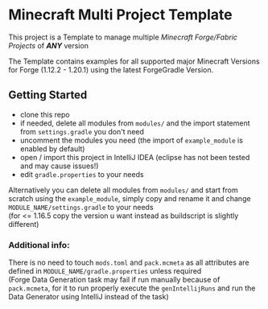 # Minecraft Multi Project Template

This project is a Template to manage multiple *Minecraft Forge/Fabric Projects* of ***ANY*** version

The Template contains examples for all supported major Minecraft Versions for Forge (1.12.2 - 1.20.1) using the latest ForgeGradle Version.

## Getting Started

- clone this repo
- if needed, delete all modules from `modules/` and the import statement from `settings.gradle` you don't need
- uncomment the modules you need (the import of `example_module` is enabled by default)
- open / import this project in IntelliJ IDEA (eclipse has not been tested and may cause issues!)
- edit `gradle.properties` to your needs

Alternatively you can delete all modules from `modules/` and start from scratch using the `example_module`, simply copy and rename it and change `MODULE_NAME/settings.gradle` to your needs  
(for <= 1.16.5 copy the version u want instead as buildscript is slightly different)

### Additional info:

There is no need to touch `mods.toml` and `pack.mcmeta` as all attributes are defined in `MODULE_NAME/gradle.properties` unless required  
(Forge Data Generation task may fail if run manually because of `pack.mcmeta`, for it to run properly execute the `genIntellijRuns` and run the Data Generator using IntelliJ instead of the task)
